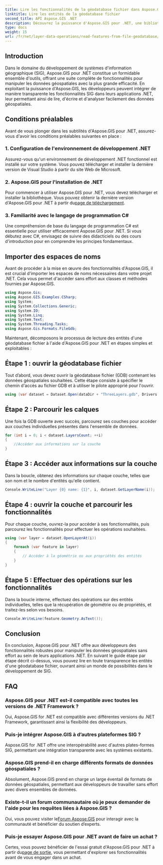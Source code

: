 ```yaml
---
title: Lire les fonctionnalités de la géodatabase fichier dans Aspose.GIS
linktitle: Lire les entités de la géodatabase fichier
second_title: API Aspose.GIS .NET
description: Découvrez la puissance d'Aspose.GIS pour .NET, une bibliothèque complète de données géospatiales dans les applications .NET. Lisez, écrivez et analysez facilement des données géospatiales sans effort.
type: docs
weight: 15
url: /fr/net/layer-data-operations/read-features-from-file-geodatabase/
---
```

## Introduction
Dans le domaine du développement de systèmes d'information géographique (SIG), Aspose.GIS pour .NET constitue un formidable ensemble d'outils, offrant une suite complète de fonctionnalités pour manipuler les données géospatiales avec la plus grande efficacité. En exploitant la puissance d'Aspose.GIS, les développeurs peuvent intégrer de manière transparente les fonctionnalités SIG dans leurs applications .NET, leur permettant ainsi de lire, d'écrire et d'analyser facilement des données géospatiales.
## Conditions préalables
Avant de vous plonger dans les subtilités d'Aspose.GIS pour .NET, assurez-vous d'avoir les conditions préalables suivantes en place :
### 1. Configuration de l'environnement de développement .NET
Assurez-vous qu'un environnement de développement .NET fonctionnel est installé sur votre système. Vous pouvez télécharger et installer la dernière version de Visual Studio à partir du site Web de Microsoft.
### 2. Aspose.GIS pour l'installation de .NET
 Pour commencer à utiliser Aspose.GIS pour .NET, vous devez télécharger et installer la bibliothèque. Vous pouvez obtenir la dernière version d'Aspose.GIS pour .NET à partir du[page de téléchargement](https://releases.aspose.com/gis/net/).
### 3. Familiarité avec le langage de programmation C#
Une compréhension de base du langage de programmation C# est essentielle pour utiliser efficacement Aspose.GIS pour .NET. Si vous débutez avec C#, envisagez de suivre des didacticiels ou des cours d'introduction pour en comprendre les principes fondamentaux.

## Importer des espaces de noms
Avant de procéder à la mise en œuvre des fonctionnalités d'Aspose.GIS, il est crucial d'importer les espaces de noms nécessaires dans votre projet .NET. Cela vous permet d'accéder sans effort aux classes et méthodes fournies par Aspose.GIS.

```csharp
using Aspose.Gis;
using Aspose.GIS.Examples.CSharp;
using System;
using System.Collections.Generic;
using System.IO;
using System.Linq;
using System.Text;
using System.Threading.Tasks;
using Aspose.Gis.Formats.FileGdb;
```

Maintenant, décomposons le processus de lecture des entités d'une géodatabase fichier à l'aide d'Aspose.GIS pour .NET en étapes simples et exploitables :
## Étape 1 : ouvrir la géodatabase fichier
Tout d’abord, vous devez ouvrir la géodatabase fichier (GDB) contenant les données géospatiales souhaitées. Cette étape consiste à spécifier le chemin d'accès au fichier GDB et à utiliser le pilote approprié pour l'ouvrir.
```csharp
using (var dataset = Dataset.Open(dataDir + "ThreeLayers.gdb", Drivers.FileGdb))
```
## Étape 2 : Parcourir les calques
Une fois la GDB ouverte avec succès, parcourez ses couches pour accéder aux couches individuelles présentes dans l'ensemble de données.
```csharp
for (int i = 0; i < dataset.LayersCount; ++i)
{
    //Accéder aux informations sur la couche
}
```
## Étape 3 : Accéder aux informations sur la couche
Dans la boucle, obtenez des informations sur chaque couche, telles que son nom et le nombre d'entités qu'elle contient.
```csharp
Console.WriteLine("Layer {0} name: {1}", i, dataset.GetLayerName(i));
```
## Étape 4 : ouvrir la couche et parcourir les fonctionnalités
Pour chaque couche, ouvrez-la pour accéder à ses fonctionnalités, puis parcourez les fonctionnalités pour effectuer les opérations souhaitées.
```csharp
using (var layer = dataset.OpenLayerAt(i))
{
    foreach (var feature in layer)
    {
        // Accéder à la géométrie ou aux propriétés des entités
    }
}
```
## Étape 5 : Effectuer des opérations sur les fonctionnalités
Dans la boucle interne, effectuez des opérations sur des entités individuelles, telles que la récupération de géométrie ou de propriétés, et traitez-les selon vos besoins.
```csharp
Console.WriteLine(feature.Geometry.AsText());
```

## Conclusion
En conclusion, Aspose.GIS pour .NET offre aux développeurs des fonctionnalités robustes pour manipuler les données géospatiales sans effort au sein de leurs applications .NET. En suivant le guide étape par étape décrit ci-dessus, vous pouvez lire en toute transparence les entités d'une géodatabase fichier, ouvrant ainsi un monde de possibilités dans le développement de SIG.
## FAQ
### Aspose.GIS pour .NET est-il compatible avec toutes les versions de .NET Framework ?
Oui, Aspose.GIS for .NET est compatible avec différentes versions du .NET Framework, garantissant ainsi la flexibilité des développeurs.
### Puis-je intégrer Aspose.GIS à d’autres plateformes SIG ?
Aspose.GIS for .NET offre une interopérabilité avec d'autres plates-formes SIG, permettant une intégration transparente avec les systèmes existants.
### Aspose.GIS prend-il en charge différents formats de données géospatiales ?
Absolument, Aspose.GIS prend en charge un large éventail de formats de données géospatiales, permettant aux développeurs de travailler sans effort avec divers ensembles de données.
### Existe-t-il un forum communautaire où je peux demander de l'aide pour les requêtes liées à Aspose.GIS ?
 Oui, vous pouvez visiter le[Forum Aspose.GIS](https://forum.aspose.com/c/gis/33) pour interagir avec la communauté et bénéficier du soutien d’experts.
### Puis-je essayer Aspose.GIS pour .NET avant de faire un achat ?
 Certes, vous pouvez bénéficier de l'essai gratuit d'Aspose.GIS pour .NET à partir du[page de sortie](https://releases.aspose.com/), vous permettant d'explorer ses fonctionnalités avant de vous engager dans un achat.